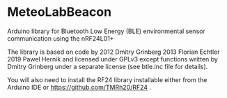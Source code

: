 MeteoLabBeacon
====

Arduino library for Bluetooth Low Energy (BLE) environmental sensor communication using the nRF24L01+

The library is based on code by
 2012 Dmitry Grinberg
 2013 Florian Echtler
 2019 Pawel Hernik
and licensed under GPLv3 except functions written by Dmitry Grinberg under a separate
license (see btle.inc file for details).

You will also need to install the RF24 library installable either from the Arduino IDE or https://github.com/TMRh20/RF24 .

